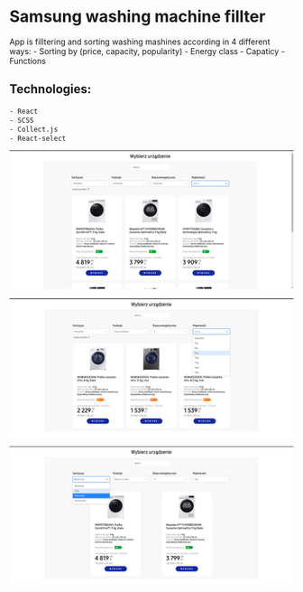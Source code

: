# Samsung washing machine fillter

App is filltering and sorting washing mashines according in 4 different ways:
    - Sorting by (price, capacity, popularity)
    - Energy class
    - Capaticy
    - Functions

## Technologies:
    - React
    - SCSS
    - Collect.js
    - React-select

![Alt text](image.png)

![Alt text](image-1.png)

![Alt text](image-2.png)
